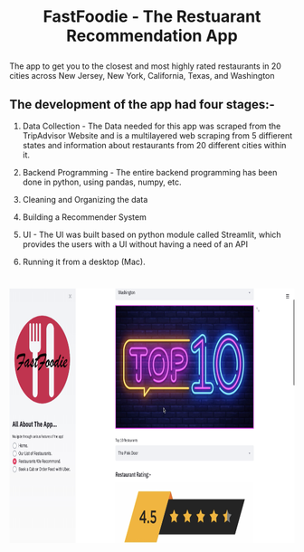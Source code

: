 # <p align = "center"> FastFoodie - The Restuarant Recommendation App </p>
The app to get you to the closest and most highly rated restaurants in 20 cities across New Jersey, New York, California, Texas, and Washington

## The development of the app had four stages:-
1) Data Collection - The Data needed for this app was scraped from the TripAdvisor Website and is a multilayered web scraping from 5 diffierent states and information about restaurants from 20 different cities within it.

2) Backend Programming - The entire backend programming has been done in python, using pandas, numpy, etc.

3) Cleaning and Organizing the data

4) Building a Recommender System 

3) UI - The UI was built based on python module called Streamlit, which provides the users with a UI without having a need of an API

4) Running it from a desktop (Mac).

#

# <p align = "center"><img width="750" img height="450" src="https://github.com/siddh30/FastFoodie-The-Restaurant-Recommendation-App/blob/master/top_10.png"></p>

